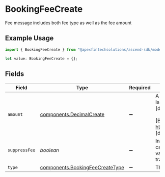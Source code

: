 # BookingFeeCreate

Fee message includes both fee type as well as the fee amount

## Example Usage

```typescript
import { BookingFeeCreate } from "@apexfintechsolutions/ascend-sdk/models/components";

let value: BookingFeeCreate = {};
```

## Fields

| Field                                                                                                                                                                                                                                                                                                                                                        | Type                                                                                                                                                                                                                                                                                                                                                         | Required                                                                                                                                                                                                                                                                                                                                                     | Description                                                                                                                                                                                                                                                                                                                                                  | Example                                                                                                                                                                                                                                                                                                                                                      |
| ------------------------------------------------------------------------------------------------------------------------------------------------------------------------------------------------------------------------------------------------------------------------------------------------------------------------------------------------------------ | ------------------------------------------------------------------------------------------------------------------------------------------------------------------------------------------------------------------------------------------------------------------------------------------------------------------------------------------------------------ | ------------------------------------------------------------------------------------------------------------------------------------------------------------------------------------------------------------------------------------------------------------------------------------------------------------------------------------------------------------ | ------------------------------------------------------------------------------------------------------------------------------------------------------------------------------------------------------------------------------------------------------------------------------------------------------------------------------------------------------------ | ------------------------------------------------------------------------------------------------------------------------------------------------------------------------------------------------------------------------------------------------------------------------------------------------------------------------------------------------------------ |
| `amount`                                                                                                                                                                                                                                                                                                                                                     | [components.DecimalCreate](../../models/components/decimalcreate.md)                                                                                                                                                                                                                                                                                         | :heavy_minus_sign:                                                                                                                                                                                                                                                                                                                                           | A representation of a decimal value, such as 2.5. Clients may convert values into language-native decimal formats, such as Java's [BigDecimal][] or Python's [decimal.Decimal][].<br/><br/> [BigDecimal]:<br/> https://docs.oracle.com/en/java/javase/11/docs/api/java.base/java/math/BigDecimal.html<br/> [decimal.Decimal]: https://docs.python.org/3/library/decimal.html |                                                                                                                                                                                                                                                                                                                                                              |
| `suppressFee`                                                                                                                                                                                                                                                                                                                                                | *boolean*                                                                                                                                                                                                                                                                                                                                                    | :heavy_minus_sign:                                                                                                                                                                                                                                                                                                                                           | Indicates whether to explicitly suppress this fee type. If the trade would normally calculate fees (e.g., for TRADE_ACTIVITY), the client can add a fee with this boolean value set to true, and the Booking Service will not calculate or assess that fee on the trade.                                                                                     | true                                                                                                                                                                                                                                                                                                                                                         |
| `type`                                                                                                                                                                                                                                                                                                                                                       | [components.BookingFeeCreateType](../../models/components/bookingfeecreatetype.md)                                                                                                                                                                                                                                                                           | :heavy_minus_sign:                                                                                                                                                                                                                                                                                                                                           | The type of fee                                                                                                                                                                                                                                                                                                                                              | SEC_FEE                                                                                                                                                                                                                                                                                                                                                      |